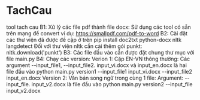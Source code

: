 # TachCau
tool tach cau
B1: Xử lý các file pdf thành file docx:
Sử dụng các tool có sẵn trên mạng để convert ví dụ: https://smallpdf.com/pdf-to-word
B2: Cài đặt các thư viện đã được đề cập ở trên
pip install doc2txt python-docx nltk langdetect
Đối với thư viện nltk cần cài thêm gói punkt: nltk.download('punkt')
B3: Các file đầu vào cần được đặt chung thư mục với file main.py
B4: Chạy các version:
Verion 1: Cặp EN-VN thông thường: Các argument --input_file1, --input_file2.
input_vi.docx và input_en.docx là hai file đầu vào
python main.py version1 --input_file1 input_vi.docx --input_file2 input_en.docx
Version 2: Văn bản song ngữ trong cùng 1 file: Argument: --input_file. input_v2.docx là file đầu vào 
python main.py version2 --input_file input_v2.docx
